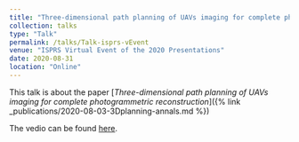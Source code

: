 ```yaml
---
title: "Three-dimensional path planning of UAVs imaging for complete photogrammetric reconstruction"
collection: talks
type: "Talk"
permalink: /talks/Talk-isprs-vEvent
venue: "ISPRS Virtual Event of the 2020 Presentations"
date: 2020-08-31
location: "Online"
---
```


This talk is about the paper [*Three-dimensional path planning of UAVs imaging for complete photogrammetric reconstruction*]({% link _publications/2020-08-03-3Dplanning-annals.md %})

The vedio can be found [here](https://isprs.stream-up.tv/media-88-three-dimensional-path-planning-of-uavs-imaging-for-complete-photogrammetric-reconstruction).